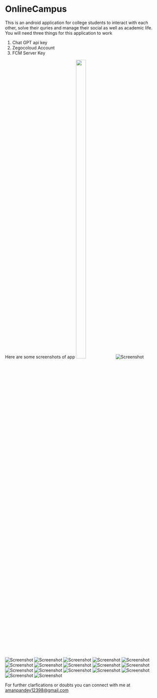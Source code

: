 # OnlineCampus
This is an android application for college students to interact with each other, solve their quries and manage their social as well as academic life.
You will need three things for this application to work 
1. Chat GPT api key
2. Zegocoloud Account
3. FCM Server Key

Here are some screenshots of app
<img src="signup.jpg" width=25% height=50%>
![Screenshot](login.jpg)
![Screenshot](profile.jpg)
![Screenshot](myclass.jpg)
![Screenshot](post.jpg)
![Screenshot](chatgpt.jpg)
![Screenshot](chats.jpg)
![Screenshot](videocall.jpg)
![Screenshot](audiocall.jpg)
![Screenshot](attendance.jpg)
![Screenshot](connections.jpg)
![Screenshot](suggestions.jpg)
![Screenshot](class.jpg)
![Screenshot](subjects.jpg)
![Screenshot](mysubject.jpg)
![Screenshot](chat.jpg)
![Screenshot](nav.jpg)
![Screenshot](pdf.jpg)
![Screenshot](addsubject.jpg)



For further clarfications or doubts you can connect with me at amanpandey12398@gmail.com 
